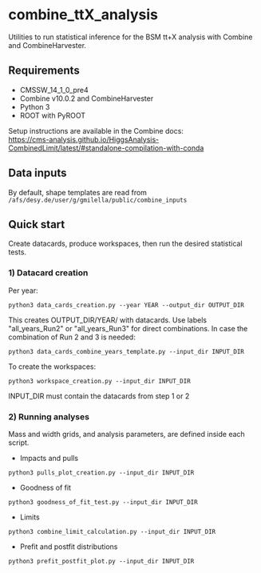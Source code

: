 # combine_ttX_analysis

Utilities to run statistical inference for the BSM tt+X analysis with Combine and CombineHarvester.

## Requirements

- CMSSW_14_1_0_pre4
- Combine v10.0.2 and CombineHarvester
- Python 3
- ROOT with PyROOT

Setup instructions are available in the Combine docs:  
https://cms-analysis.github.io/HiggsAnalysis-CombinedLimit/latest/#standalone-compilation-with-conda

## Data inputs

By default, shape templates are read from `/afs/desy.de/user/g/gmilella/public/combine_inputs`

## Quick start

Create datacards, produce workspaces, then run the desired statistical tests.

### 1) Datacard creation

Per year:
```
python3 data_cards_creation.py --year YEAR --output_dir OUTPUT_DIR
```

This creates OUTPUT_DIR/YEAR/ with datacards. Use labels "all_years_Run2" or "all_years_Run3" for direct combinations.
In case the combination of Run 2 and 3 is needed: 
```
python3 data_cards_combine_years_template.py --input_dir INPUT_DIR
```

To create the workspaces:
```
python3 workspace_creation.py --input_dir INPUT_DIR
```

INPUT_DIR must contain the datacards from step 1 or 2

### 2) Running analyses

Mass and width grids, and analysis parameters, are defined inside each script.

- Impacts and pulls

`python3 pulls_plot_creation.py --input_dir INPUT_DIR`

- Goodness of fit

`python3 goodness_of_fit_test.py --input_dir INPUT_DIR`

- Limits

`python3 combine_limit_calculation.py --input_dir INPUT_DIR`

- Prefit and postfit distributions

`python3 prefit_postfit_plot.py --input_dir INPUT_DIR`
